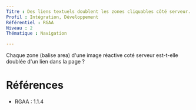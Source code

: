 ```yaml
---
Titre : Des liens textuels doublent les zones cliquables côté serveur.
Profil : Intégration, Développement
Référentiel : RGAA
Niveau : 2
Thématique : Navigation

---
```

Chaque zone (balise area) d'une image réactive coté serveur est-t-elle doublée d'un lien dans la page ?

# Références

*   RGAA : 1.1.4